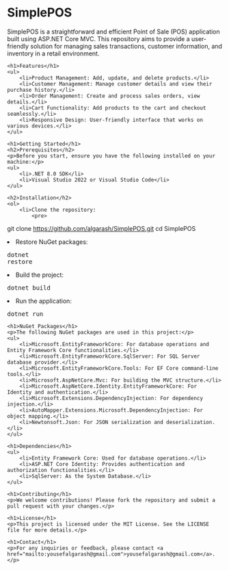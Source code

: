<!DOCTYPE html>
<html lang="en">
<head>
    <meta charset="UTF-8">
    <title>SimplePOS</title>
</head>
<body>
    <h1>SimplePOS</h1>
    <p>SimplePOS is a straightforward and efficient Point of Sale (POS) application built using ASP.NET Core MVC. This repository aims to provide a user-friendly solution for managing sales transactions, customer information, and inventory in a retail environment.</p>

    <h1>Features</h1>
    <ul>
        <li>Product Management: Add, update, and delete products.</li>
        <li>Customer Management: Manage customer details and view their purchase history.</li>
        <li>Order Management: Create and process sales orders, view details.</li>
        <li>Cart Functionality: Add products to the cart and checkout seamlessly.</li>
        <li>Responsive Design: User-friendly interface that works on various devices.</li>
    </ul>

    <h1>Getting Started</h1>
    <h2>Prerequisites</h2>
    <p>Before you start, ensure you have the following installed on your machine:</p>
    <ul>
        <li>.NET 8.0 SDK</li>
        <li>Visual Studio 2022 or Visual Studio Code</li>
    </ul>

    <h2>Installation</h2>
    <ol>
        <li>Clone the repository:
            <pre>
git clone https://github.com/algarash/SimplePOS.git
cd SimplePOS
            </pre>
        </li>
        <li>Restore NuGet packages:
            <pre>dotnet restore</pre>
        </li>
        <li>Build the project:
            <pre>dotnet build</pre>
        </li>
        <li>Run the application:
            <pre>dotnet run</pre>
        </li>
    </ol>

    <h1>NuGet Packages</h1>
    <p>The following NuGet packages are used in this project:</p>
    <ul>
        <li>Microsoft.EntityFrameworkCore: For database operations and Entity Framework Core functionalities.</li>
        <li>Microsoft.EntityFrameworkCore.SqlServer: For SQL Server database provider.</li>
        <li>Microsoft.EntityFrameworkCore.Tools: For EF Core command-line tools.</li>
        <li>Microsoft.AspNetCore.Mvc: For building the MVC structure.</li>
        <li>Microsoft.AspNetCore.Identity.EntityFrameworkCore: For Identity and authentication.</li>
        <li>Microsoft.Extensions.DependencyInjection: For dependency injection.</li>
        <li>AutoMapper.Extensions.Microsoft.DependencyInjection: For object mapping.</li>
        <li>Newtonsoft.Json: For JSON serialization and deserialization.</li>
    </ul>

    <h1>Dependencies</h1>
    <ul>
        <li>Entity Framework Core: Used for database operations.</li>
        <li>ASP.NET Core Identity: Provides authentication and authorization functionalities.</li>
        <li>SqlServer: As the System Database.</li>
    </ul>

    <h1>Contributing</h1>
    <p>We welcome contributions! Please fork the repository and submit a pull request with your changes.</p>

    <h1>License</h1>
    <p>This project is licensed under the MIT License. See the LICENSE file for more details.</p>

    <h1>Contact</h1>
    <p>For any inquiries or feedback, please contact <a href="mailto:yousefalgarash@gmail.com">yousefalgarash@gmail.com</a>.</p>
</body>
</html>
